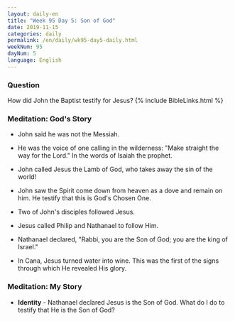 ```yaml
---
layout: daily-en
title: "Week 95 Day 5: Son of God"
date: 2019-11-15 
categories: daily
permalink: /en/daily/wk95-day5-daily.html
weekNum: 95
dayNum: 5
language: English
---
```


### Question     
How did John the Baptist testify for Jesus?
{% include BibleLinks.html %} 

### Meditation: God's Story   
+ John said he was not the Messiah. 

+ He was the voice of one calling in the wilderness: "Make straight the way for the Lord." In the words of Isaiah the prophet. 

+ John called Jesus the Lamb of God, who takes away the sin of the world! 

+ John saw the Spirit come down from heaven as a dove and remain on him. He testify that this is God's Chosen One. 

+ Two of John's disciples followed Jesus. 

+ Jesus called Philip and Nathanael to follow Him. 

+ Nathanael declared, "Rabbi, you are the Son of God; you are the king of Israel." 

+ In Cana, Jesus turned water into wine. This was the first of the signs through which He revealed His glory. 

### Meditation: My Story   
+ **Identity** - Nathanael declared Jesus is the Son of God. What do I do to testify that He is the Son of God? 
